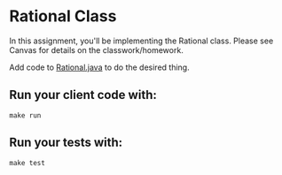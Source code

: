 # Rational Class

In this assignment, you'll be implementing the Rational class. Please see Canvas for details on the classwork/homework.

Add code to [Rational.java](src/main/java/Ratioonal.java) to do the desired thing.

## Run your client code with:
```shell script
make run
```

## Run your tests with:
```shell script
make test
```
